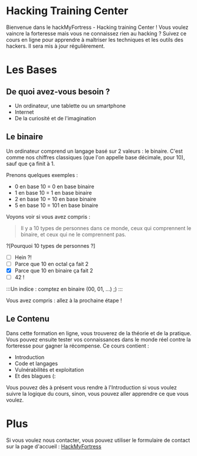 # Hacking Training Center

Bienvenue dans le hackMyFortress - Hacking training Center ! Vous voulez vaincre la forteresse mais vous ne connaissez rien au hacking ? Suivez ce cours en ligne pour apprendre à maîtriser les techniques et les outils des hackers. Il sera mis à jour régulièrement.

# Les Bases

## De quoi avez-vous besoin ?

* Un ordinateur, une tablette ou un smartphone
* Internet
* De la curiosité et de l'imagination

## Le binaire

Un ordinateur comprend un langage basé sur 2 valeurs : le binaire. C'est comme nos chiffres classiques (que l'on appelle base décimale, pour 10), sauf que ça finit à 1.

Prenons quelques exemples :
* 0 en base 10 = 0 en base binaire
* 1 en base 10 = 1 en base binaire
* 2 en base 10 = 10 en base binaire
* 5 en base 10 = 101 en base binaire

Voyons voir si vous avez compris :

> Il y a 10 types de personnes dans ce monde, ceux qui comprennent le binaire, et ceux qui ne le comprennent pas.

?[Pourquoi 10 types de personnes ?]
-[ ] Hein ?!
-[ ] Parce que 10 en octal ça fait 2
-[x] Parce que 10 en binaire ça fait 2
-[ ] 42 !

:::Un indice :
comptez en binaire (00, 01, ...) ;)
:::

Vous avez compris : allez à la prochaine étape !

## Le Contenu

Dans cette formation en ligne, vous trouverez de la théorie et de la pratique. Vous pouvez ensuite tester vos connaissances dans le monde réel contre la forteresse pour gagner la récompense. Ce cours contient :

* Introduction
* Code et langages
* Vulnérabilités et exploitation
* Et des blagues (:

Vous pouvez dès à présent vous rendre à l'Introduction si vous voulez suivre la logique du cours, sinon, vous pouvez aller apprendre ce que vous voulez.

# Plus

Si vous voulez nous contacter, vous pouvez utiliser le formulaire de contact sur la page d'accueil : [HackMyFortress](http://hackmyfortress.com/)

